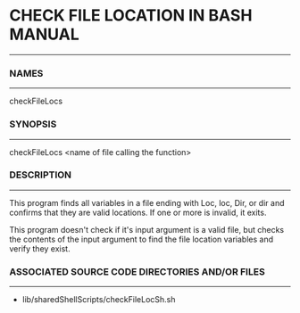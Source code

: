# CHECK FILE LOCATION IN BASH MANUAL #
- - -

### NAMES ###
- - -

checkFileLocs

### SYNOPSIS ###
- - -

checkFileLocs \<name of file calling the function\>

### DESCRIPTION ###
- - -

This program finds all variables in a file ending with Loc, loc, Dir, or dir and confirms that they are valid locations. If one or more is invalid, it exits.

This program doesn't check if it's input argument is a valid file, but checks the contents of the input argument to find the file location variables and verify they exist.

### ASSOCIATED SOURCE CODE DIRECTORIES AND/OR FILES ###
- - -

- lib/sharedShellScripts/checkFileLocSh.sh 


